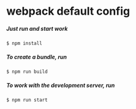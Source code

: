 # webpack default config

##### Just run and start work
`$ npm install`
##### To create a bundle, run
`$ npm run build`
##### To work with the development server, run
`$ npm run start`
